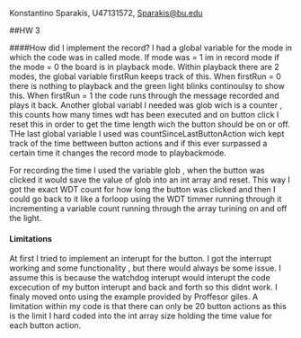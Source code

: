 Konstantino Sparakis, U47131572, Sparakis@bu.edu

##HW 3

####How did I implement the record?
   I had a global variable for the mode in which the code was in called mode. If mode was = 1 im in record mode if the mode = 0 the board is in playback mode. Within playback there are 2 modes, the global variable firstRun keeps track of this. When firstRun = 0 there is nothing to playback and the green light blinks continoulsy to show this. When firstRun = 1 the code runs through the message recorded and plays it back. Another global variabl I needed was glob wich is a counter , this counts how many times wdt has been executed and on button click I reset this in order to get the time length wich the button should be on or off. THe last global variable I used was countSinceLastButtonAction wich kept track of the time  bettween button actions and if this ever surpassed a certain time it changes the record mode to playbackmode.
   
   For recording the time I used the variable glob , when the button was clicked it would save the value of glob into an int array and reset. This way I got the exact WDT count for how long the button was clicked and then I could go back to it like a forloop using the WDT timmer running through it incrementing a variable count running through the array turining on and off the light.

#### Limitations
  At first I tried to implement an interupt for the button. I got the interrupt working and some functionality , but there would always be some issue. I assume this is because the watchdog interupt would interupt the code excecution of my button interupt and back and forth so this didnt work. I finaly moved onto using the example provided by Proffesor giles.
  A limitation within my code is that there can only be 20 button actions as this is the limit I hard coded into the int array size holding the time value for each button action.

